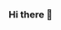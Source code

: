 ### Hi there 👋

<!--
**lsandrade/lsandrade** is a ✨ _special_ ✨ repository because its `README.md` (this file) appears on your GitHub profile.

Here are some ideas to get you started:

- 🔭 I’m currently working on Thoughtworks
- 🌱 I’m currently learning Data Analytics
- 👯 I’m looking to collaborate on coding
- 🤔 I’m looking for help with machine learning
- 💬 Ask me about ...
- 📫 How to reach me: ...
- 😄 Pronouns: ...
- ⚡ Fun fact: ...
-->
